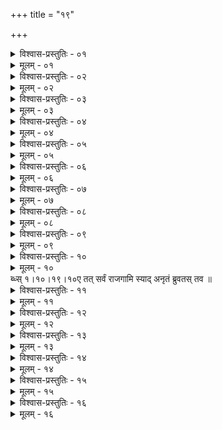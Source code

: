 +++
title = "१९"

+++


<details><summary>विश्वास-प्रस्तुतिः - ०१</summary>

०१  क्षत्रियवधे गोसहस्रम् ऋषभाधिकं राज्ञ उत्सृजेद्वैरनिर्यातनार्थम् [k: वैरनिर्यातनाम्] ॥
</details>

<details><summary>मूलम् - ०१</summary>

०१  क्षत्रियवधे गोसहस्रम् ऋषभाधिकं राज्ञ उत्सृजेद्वैरनिर्यातनार्थम् [k: वैरनिर्यातनाम्] ॥
</details>

<details><summary>विश्वास-प्रस्तुतिः - ०२</summary>

०२  शतं वैश्ये दश शूद्र ऋषभश् चात्राधिकः ॥
</details>

<details><summary>मूलम् - ०२</summary>

०२  शतं वैश्ये दश शूद्र ऋषभश् चात्राधिकः ॥
</details>

<details><summary>विश्वास-प्रस्तुतिः - ०३</summary>

०३  शूद्रवधेन स्त्रीवधो गोवधश् चव्याख्यातो ऽन्यत्रात्रेय्या वधाद् धेन्वनडुहोश् च ॥
</details>

<details><summary>मूलम् - ०३</summary>

०३  शूद्रवधेन स्त्रीवधो गोवधश् चव्याख्यातो ऽन्यत्रात्रेय्या वधाद् धेन्वनडुहोश् च ॥
</details>

<details><summary>विश्वास-प्रस्तुतिः - ०४</summary>

०४  वधे धेन्वनडुहोर् अन्ते चान्द्रायणं चरेत् ॥
</details>

<details><summary>मूलम् - ०४</summary>

०४  वधे धेन्वनडुहोर् अन्ते चान्द्रायणं चरेत् ॥
</details>

<details><summary>विश्वास-प्रस्तुतिः - ०५</summary>

०५  आत्रेय्या वधः क्षत्रियवधेन व्याख्यातः ॥
</details>

<details><summary>मूलम् - ०५</summary>

०५  आत्रेय्या वधः क्षत्रियवधेन व्याख्यातः ॥
</details>

<details><summary>विश्वास-प्रस्तुतिः - ०६</summary>

०६  हंसभासबर्हिणचक्रवाकप्रचलाककाकोलूकमण्डूक[k:कण्टक]डिड्डिक[k: डिड्डिकमण्डूक]डेरिकाश्वबभ्रुनकुलादीनांवधे शूद्रवत् ॥
</details>

<details><summary>मूलम् - ०६</summary>

०६  हंसभासबर्हिणचक्रवाकप्रचलाककाकोलूकमण्डूक[k:कण्टक]डिड्डिक[k: डिड्डिकमण्डूक]डेरिकाश्वबभ्रुनकुलादीनांवधे शूद्रवत् ॥
</details>

<details><summary>विश्वास-प्रस्तुतिः - ०७</summary>

०७  लोकसंग्रहणार्थं यथा दृष्टं श्रुतं वा साक्षीसाक्ष्यं ब्रूयात् ॥
</details>

<details><summary>मूलम् - ०७</summary>

०७  लोकसंग्रहणार्थं यथा दृष्टं श्रुतं वा साक्षीसाक्ष्यं ब्रूयात् ॥
</details>

<details><summary>विश्वास-प्रस्तुतिः - ०८</summary>

०८  पादो ऽधर्मस्य कर्तारं पादो गच्छति साक्षिणम् ।  
पादः सभासदः सर्वान् पादो राजानम् ऋच्छति ॥  
राजा भवत्य् अनेनाश् च मुच्यन्ते च सभासदः ।  
एनो गच्छति कर्तारं यत्र निन्द्यो ह निन्द्यते ॥
</details>

<details><summary>मूलम् - ०८</summary>

०८  पादो ऽधर्मस्य कर्तारं पादो गच्छति साक्षिणम् ।  
पादः सभासदः सर्वान् पादो राजानम् ऋच्छति ॥  
राजा भवत्य् अनेनाश् च मुच्यन्ते च सभासदः ।  
एनो गच्छति कर्तारं यत्र निन्द्यो ह निन्द्यते ॥
</details>

<details><summary>विश्वास-प्रस्तुतिः - ०९</summary>

०९  साक्षिणं चैवम् उद्दिष्टं यत्नात् पृच्छेद् विचक्षणः ॥
</details>

<details><summary>मूलम् - ०९</summary>

०९  साक्षिणं चैवम् उद्दिष्टं यत्नात् पृच्छेद् विचक्षणः ॥
</details>

<details><summary>विश्वास-प्रस्तुतिः - १०</summary>

१०  यां रात्रिम् अजनिष्ठास् त्वं यां च रात्रिं मरिष्यसि ।  
एतयोर् अन्तरा यत् ते सुकृतं सुकृतं भवेत् ।
</details>

<details><summary>मूलम् - १०</summary>

१०  यां रात्रिम् अजनिष्ठास् त्वं यां च रात्रिं मरिष्यसि ।  
एतयोर् अन्तरा यत् ते सुकृतं सुकृतं भवेत् ।
</details>
ब्ध्स् १।१०।१९।१०ए  तत् सर्वं राजगामि स्याद् अनृतं ब्रुवतस् तव ॥

<details><summary>विश्वास-प्रस्तुतिः - ११</summary>

११  त्रीन् एव च पितृ̄न् हन्ति त्रीन् एव च पितामहान् ।  
सप्त जातान् अजातांश् च साक्षी साक्ष्यं मृषा वदन् ॥
</details>

<details><summary>मूलम् - ११</summary>

११  त्रीन् एव च पितृ̄न् हन्ति त्रीन् एव च पितामहान् ।  
सप्त जातान् अजातांश् च साक्षी साक्ष्यं मृषा वदन् ॥
</details>

<details><summary>विश्वास-प्रस्तुतिः - १२</summary>

१२  हिरण्यार्थे अनृते हन्ति त्रीन् एव च पितामहान् ।  
पञ्च पश्वनृते हन्ति दश हन्ति गवानृते ॥  
शतम् अश्वानृते हन्ति सहस्रं पुरुषानृते ।  
सर्वं भूम्यनृते हन्ति साक्षी साक्ष्यं मृषा वदन् ॥
</details>

<details><summary>मूलम् - १२</summary>

१२  हिरण्यार्थे अनृते हन्ति त्रीन् एव च पितामहान् ।  
पञ्च पश्वनृते हन्ति दश हन्ति गवानृते ॥  
शतम् अश्वानृते हन्ति सहस्रं पुरुषानृते ।  
सर्वं भूम्यनृते हन्ति साक्षी साक्ष्यं मृषा वदन् ॥
</details>

<details><summary>विश्वास-प्रस्तुतिः - १३</summary>

१३  चत्वारो वर्णाः पुत्रिणः साक्षिणः स्युर् अन्यत्रश्रोत्रियराजन्यप्रव्रजितमानुष्यहीनेभ्यः ॥
</details>

<details><summary>मूलम् - १३</summary>

१३  चत्वारो वर्णाः पुत्रिणः साक्षिणः स्युर् अन्यत्रश्रोत्रियराजन्यप्रव्रजितमानुष्यहीनेभ्यः ॥
</details>

<details><summary>विश्वास-प्रस्तुतिः - १४</summary>

१४  स्मृतौ प्रधानतः प्रतिपत्तिः ॥
</details>

<details><summary>मूलम् - १४</summary>

१४  स्मृतौ प्रधानतः प्रतिपत्तिः ॥
</details>

<details><summary>विश्वास-प्रस्तुतिः - १५</summary>

१५  अतो ऽन्यथा कर्तपत्यम् ॥
</details>

<details><summary>मूलम् - १५</summary>

१५  अतो ऽन्यथा कर्तपत्यम् ॥
</details>

<details><summary>विश्वास-प्रस्तुतिः - १६</summary>

१६  द्वादशरात्रं तप्तं पयः पिबेत् कूश्माण्डैर् वाजुहुयाद् इति । कूश्माण्डैर् वा जुहुयाद् इति ॥
</details>

<details><summary>मूलम् - १६</summary>

१६  द्वादशरात्रं तप्तं पयः पिबेत् कूश्माण्डैर् वाजुहुयाद् इति । कूश्माण्डैर् वा जुहुयाद् इति ॥
</details>

